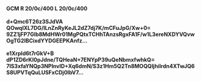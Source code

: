 #### GCM R 20/0c/400 L 20/0c/400
**d+Qmc6T26z3SJdVA**<br/>**QOwqlXL7DG/lLnZnRyKeJL2dZ7dj7K/mCFuJpG/Xw+0=**<br/>**9ZZ1jFP7GIb8MdHWr01MgPQtxTCHhTAnzsRgxFA1F/w1L3ereNXDYVQvwOgTG2lBCixdYYDGEEPKAnfz...**<br/><br/>
**e1Xrpld6t7rGkV+B**<br/>**dP1ZD6rKI0pJdne/TQHeaN+7ENYpP39uQeNbmxfwhkQ=**<br/>**7lS3xfaYNQp3NPInvID+Xq6dmN/S3z1Hm5Q2Tn8MOQQIjhiIrdn4XTwJQ6S8UPVTqQuLUSFxCDj0lbV7...**